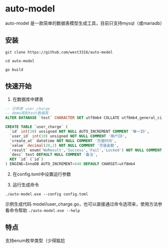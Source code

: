 # auto-model

auto-model 是一款简单的数据表模型生成工具，目前只支持mysql（或mariadb）

## 安装

```shell
git clone https://github.com/west3316/auto-model

cd auto-model

go build
```

## 快速开始

1. 在数据库中建表

```sql
-- 示例表 user_charge
-- demo用到test数据库
ALTER DATABASE `test` CHARACTER SET utf8mb4 COLLATE utf8mb4_general_ci; 

CREATE TABLE `user_charge` (
  `id` int(10) unsigned NOT NULL AUTO_INCREMENT COMMENT '唯一ID',
  `user_id` int(10) unsigned NOT NULL COMMENT '用户ID',
  `create_at` datetime NOT NULL COMMENT '充值时间',
  `value` decimal(20,2) NOT NULL COMMENT '充值金额',
  `result` enum('NoResult','Success','Fail','Locked') NOT NULL COMMENT '充值结果',
  `desc` text DEFAULT NULL COMMENT '备注',
  KEY `id` (`id`)
) ENGINE=InnoDB AUTO_INCREMENT=640 DEFAULT CHARSET=utf8mb4

```

2. 在config.toml中设置运行参数

3. 运行生成命令

```shell
./auto-model.exe --config config.toml
```

示例生成代码 model/user_charge.go，也可以直接通过命令选项来，使用方法参看命令帮助 `./auto-model.exe --help`

## 特点

支持enum枚举类型（少得尴尬



